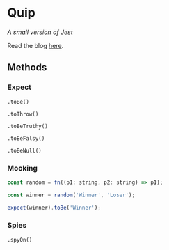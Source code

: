 # Quip

_A small version of Jest_

Read the blog [here](#).

## Methods

### Expect

`.toBe()`

`.toThrow()`

`.toBeTruthy()`

`.toBeFalsy()`

`.toBeNull()`

### Mocking

```javascript
const random = fn((p1: string, p2: string) => p1);

const winner = random('Winner', 'Loser');

expect(winner).toBe('Winner');
```

### Spies

`.spyOn()`
